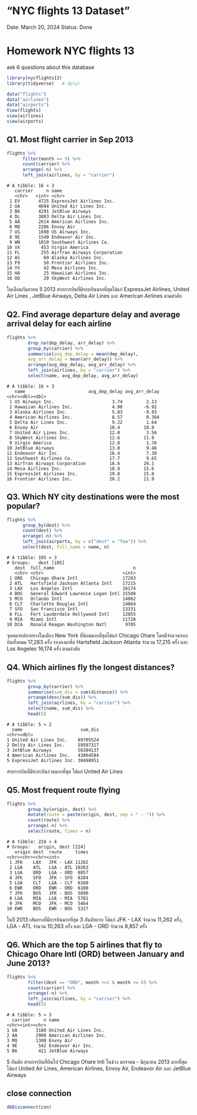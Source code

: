# “NYC flights 13 Dataset”

Date: March 20, 2024
Status: Done

# Homework NYC flights 13

ask 6 questions about this database

```r
library(nycflights13)
library(tidyverse)   # dplyr
```

```r
data("flights")
data("airlines")
data("airports")
View(flights)
view(airlines)
view(airports)
```

## Q1. Most flight carrier in Sep 2013

```r
flights %>%
	  filter(month == 9) %>%
	  count(carrier) %>%
	  arrange(-n) %>%
	  left_join(airlines, by = "carrier")
```

```
# A tibble: 16 × 3
   carrier     n name                       
   <chr>   <int> <chr>                      
 1 EV       4725 ExpressJet Airlines Inc.   
 2 UA       4694 United Air Lines Inc.      
 3 B6       4291 JetBlue Airways            
 4 DL       3883 Delta Air Lines Inc.       
 5 AA       2614 American Airlines Inc.     
 6 MQ       2206 Envoy Air                  
 7 US       1698 US Airways Inc.            
 8 9E       1540 Endeavor Air Inc.          
 9 WN       1010 Southwest Airlines Co.     
10 VX        453 Virgin America             
11 FL        255 AirTran Airways Corporation
12 AS         60 Alaska Airlines Inc.       
13 F9         58 Frontier Airlines Inc.     
14 YV         42 Mesa Airlines Inc.         
15 HA         25 Hawaiian Airlines Inc.     
16 OO         20 SkyWest Airlines Inc.      
```

ในเดือนกันยายน ปี 2013 สายการบินที่มีรอบบินมากที่สุดได้แก่ ExpressJet Airlines, United Air Lines , JetBlue Airways, Delta Air Lines และ American Airlines ตามลำดับ

## Q2. Find average departure delay and average arrival delay for each airline

```r
flights %>%
		drop_na(dep_delay, arr_delay) %>%
		group_by(carrier) %>%
		summarise(avg_dep_delay = mean(dep_delay),
		avg_arr_delay = mean(arr_delay)) %>%
		arrange(avg_dep_delay, avg_arr_delay) %>%
		left_join(airlines, by = "carrier") %>%
		select(name, avg_dep_delay, avg_arr_delay)
```

```
# A tibble: 16 × 3
   name                        avg_dep_delay avg_arr_delay
<chr><dbl><dbl>
 1 US Airways Inc.                      3.74         2.13
 2 Hawaiian Airlines Inc.               4.90        -6.92
 3 Alaska Airlines Inc.                 5.83        -9.93
 4 American Airlines Inc.               8.57         0.364
 5 Delta Air Lines Inc.                 9.22         1.64
 6 Envoy Air                           10.4         10.8
 7 United Air Lines Inc.               12.0          3.56
 8 SkyWest Airlines Inc.               12.6         11.9
 9 Virgin America                      12.8          1.76
10 JetBlue Airways                     13.0          9.46
11 Endeavor Air Inc.                   16.4          7.38
12 Southwest Airlines Co.              17.7          9.65
13 AirTran Airways Corporation         18.6         20.1
14 Mesa Airlines Inc.                  18.9         15.6
15 ExpressJet Airlines Inc.            19.8         15.8
16 Frontier Airlines Inc.              20.2         21.9
```

## Q3. Which NY city destinations were the most popular?

```r
flights %>%
	  group_by(dest) %>%
	  count(dest) %>%
	  arrange(-n) %>%
	  left_join(airports, by = c("dest" = "faa")) %>%
	  select(dest, full_name = name, n)
```

```
# A tibble: 105 × 3
# Groups:   dest [105]
   dest  full_name                              n
   <chr> <chr>                              <int>
 1 ORD   Chicago Ohare Intl                 17283
 2 ATL   Hartsfield Jackson Atlanta Intl    17215
 3 LAX   Los Angeles Intl                   16174
 4 BOS   General Edward Lawrence Logan Intl 15508
 5 MCO   Orlando Intl                       14082
 6 CLT   Charlotte Douglas Intl             14064
 7 SFO   San Francisco Intl                 13331
 8 FLL   Fort Lauderdale Hollywood Intl     12055
 9 MIA   Miami Intl                         11728
10 DCA   Ronald Reagan Washington Natl       9705
```

จุดหมายปลายทางในเมือง New York ที่นิยมมากที่สุดได้แก่ Chicago Ohare โดยมีจำนวนรอบบินทั้งหมด 17,283 ครั้ง รองลงมาคือ  Hartsfield Jackson Atlanta  จำนวน 17,215 ครั้ง และ Los Angeles 16,174 ครั้ง ตามลำดับ

## Q4. Which airlines fly the longest distances?

```r
flights %>%
		group_by(carrier) %>%
		summarise(sum_dis = sum(distance)) %>%
		arrange(desc(sum_dis)) %>%
		left_join(airlines, by = "carrier") %>%
		select(name, sum_dis) %>%
		head(5)
```

```
# A tibble: 5 × 2
  name                      sum_dis
<chr><dbl>
1 United Air Lines Inc.    89705524
2 Delta Air Lines Inc.     59507317
3 JetBlue Airways          58384137
4 American Airlines Inc.   43864584
5 ExpressJet Airlines Inc. 30498951
```

สายการบินที่มีระยะบินรวมมากที่สุด ได้แก่ United Air Lines

## Q5. Most frequent route flying

```r
flights %>%
		group_by(origin, dest) %>%
		mutate(route = paste(origin, dest, sep = " - ")) %>%
		count(route) %>%
		arrange(-n) %>%
		select(route, times = n)
```

```
# A tibble: 224 × 4
# Groups:   origin, dest [224]
   origin dest  route     times
<chr><chr><chr><int>
 1 JFK    LAX   JFK - LAX 11262
 2 LGA    ATL   LGA - ATL 10263
 3 LGA    ORD   LGA - ORD  8857
 4 JFK    SFO   JFK - SFO  8204
 5 LGA    CLT   LGA - CLT  6168
 6 EWR    ORD   EWR - ORD  6100
 7 JFK    BOS   JFK - BOS  5898
 8 LGA    MIA   LGA - MIA  5781
 9 JFK    MCO   JFK - MCO  5464
10 EWR    BOS   EWR - BOS  5327
```

ในปี 2013 เส้นทางที่มีการบินมากที่สุด 3 อันดับแรก ได้แก่ JFK - LAX จำนวน 11,262 ครั้ง, LGA - ATL จำนวน 10,263 ครั้ง และ LGA - ORD จำนวน 8,857 ครั้ง

## Q6. Which are the top 5 airlines that fly to Chicago Ohare Intl (ORD) between January and June 2013?

```r
flights %>%
		filter(dest == "ORD", month >=1 & month <= 6) %>%
		count(carrier) %>%
		arrange(-n) %>%
		left_join(airlines, by = "carrier") %>%
		head(5)
```

```
# A tibble: 5 × 3
  carrier     n name
<chr><int><chr>
1 UA       3180 United Air Lines Inc.
2 AA       2908 American Airlines Inc.
3 MQ       1300 Envoy Air
4 9E        542 Endeavor Air Inc.
5 B6        421 JetBlue Airways
```

5 อันดับ สายการบินที่บินไป Chicago Ohare Intl ในช่วง มกราคม - มิถุนายน 2013 มากที่สุด ได้แก่ United Air Lines, American Airlines, Envoy Air, Endeavor Air และ JetBlue Airways

## close connection

```r
dbDisconnect(con)
```
